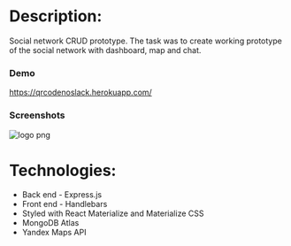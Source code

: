 # Description:
Social network CRUD prototype. The task was to create working prototype of the social network with dashboard, map and chat.

### Demo ###
https://qrcodenoslack.herokuapp.com/

### Screenshots ###

![logo png](https://i.pinimg.com/originals/d2/f6/49/d2f649e32166a132ff83772d3cf0dd6b.gif)


# Technologies:
- Back end - Express.js
- Front end - Handlebars
- Styled with React Materialize and Materialize CSS
- MongoDB Atlas
- Yandex Maps API
